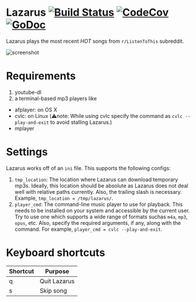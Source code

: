 # Lazarus [![Build Status](https://img.shields.io/travis/avadhutp/lazarus/master.svg?style=flat)](https://travis-ci.org/avadhutp/lazarus) [![CodeCov](https://img.shields.io/codecov/c/github/avadhutp/lazarus.svg?style=flat)](https://codecov.io/github/avadhutp/lazarus) [![GoDoc](https://godoc.org/github.com/avadhutp/lazarus?status.png)](https://godoc.org/github.com/avadhutp/lazarus)

Lazarus plays the most recent *HOT* songs from `r/ListenToThis` subreddit.

![screenshot](http://i.imgur.com/7g6Pscd.png)

# Requirements
1. youtube-dl
2. a terminal-based mp3 players like
  * afplayer: on OS X
  * cvlc: on Linux (:warning:note: While using cvlc specify the command as `cvlc --play-and-exit` to avoid stalling Lazarus.)
  * mplayer

# Settings
Lazarus works off of an `ini` file. This supports the following configs:

1. `tmp_location`: The location where Lazarus can download temporary mp3s. Ideally, this location should be absolute as Lazarus does not deal well with relative paths currently. Also, the trailing slash is necessary. Example, `tmp_location = /tmp/lazarus/`.
2. `player_cmd`: The command-line music player to use for playback. This needs to be installed on your system and accessible by the current user. Try to use one which supports a wide range of formats suchas `m4a`, `mp3`, `opus`, etc. Also, specify the required arguments, if any, along with the command. For example, `player_cmd = cvlc --play-and-exit`.

# Keyboard shortcuts
Shortcut | Purpose
---------|--------
q | Quit Lazarus
s | Skip song
